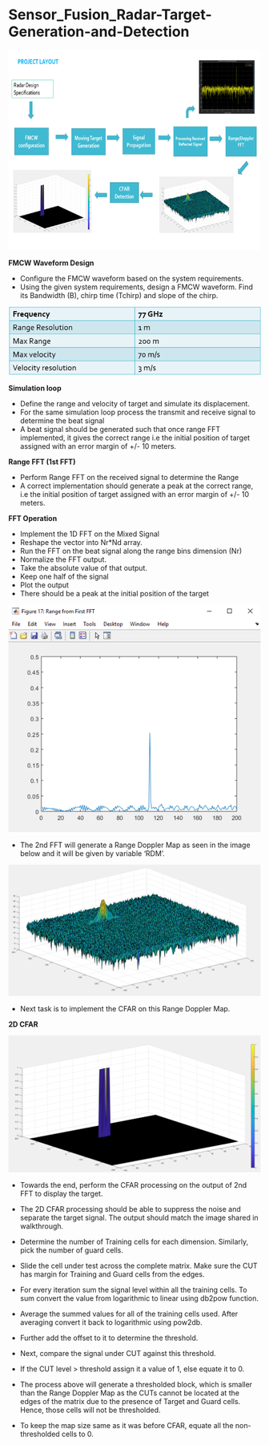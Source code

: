 # Sensor_Fusion_Radar-Target-Generation-and-Detection

<img src="Images/Radar_Project_Layout.PNG" width="700" height="400" />


**FMCW Waveform Design**
- Configure the FMCW waveform based on the system requirements.
- Using the given system requirements, design a FMCW waveform. Find its Bandwidth (B), chirp time (Tchirp) and slope of the chirp.

<img src="Images/Radar_Requirements.png"/>


**Simulation loop**
- Define the range and velocity of target and simulate its displacement.
- For the same simulation loop process the transmit and receive signal to determine the beat signal
- A beat signal should be generated such that once range FFT implemented, it gives the correct range i.e the initial position of target assigned with an error margin of +/- 10 meters.

**Range FFT (1st FFT)**
- Perform Range FFT on the received signal to determine the Range
- A correct implementation should generate a peak at the correct range, i.e the 
initial position of target assigned with an error margin of +/- 10 meters.

**FFT Operation**
- Implement the 1D FFT on the Mixed Signal
- Reshape the vector into Nr*Nd array.
- Run the FFT on the beat signal along the range bins dimension (Nr)
- Normalize the FFT output.
- Take the absolute value of that output.
- Keep one half of the signal
- Plot the output
- There should be a peak at the initial position of the target

<img src="Images/Range.png"/>

- The 2nd FFT will generate a Range Doppler Map as seen in the image below and it will be given by variable ‘RDM’. 

<img src="Images/2D FFT.png"/>

- Next task is to implement the CFAR on this Range Doppler Map.

**2D CFAR**

<img src="Images/CFAR.png" />

- Towards the end, perform the CFAR processing on the output of 2nd FFT to display the target.
- The 2D CFAR processing should be able to suppress the noise and separate
the target signal. The output should match the image shared in walkthrough.

- Determine the number of Training cells for each dimension. Similarly, pick the number of guard cells. 
- Slide the cell under test across the complete matrix. Make sure the CUT has margin for Training and Guard cells from the edges.
- For every iteration sum the signal level within all the training cells. To sum convert the value from logarithmic to linear using db2pow function. 
- Average the summed values for all of the training cells used. After averaging convert it back to logarithmic using pow2db.
- Further add the offset to it to determine the threshold.
- Next, compare the signal under CUT against this threshold.
- If the CUT level > threshold assign it a value of 1, else equate it to 0.
- The process above will generate a thresholded block, which is smaller than the Range Doppler Map as the CUTs cannot be located at the edges of the matrix due to the presence of Target and Guard cells. Hence, those cells will not be thresholded.

- To keep the map size same as it was before CFAR, equate all the non-thresholded cells to 0.

